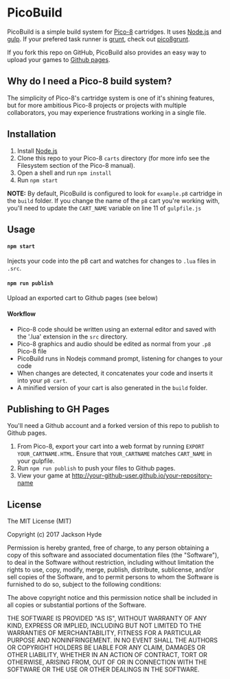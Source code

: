 # PicoBuild
PicoBuild is a simple build system for [Pico-8](https://www.lexaloffle.com/pico-8.php) cartridges. It uses [Node.js](https://nodejs.org/en/) and [gulp](https://gulpjs.com/). If your prefered task runner is [grunt](https://gruntjs.com/]), check out [pico8grunt](https://github.com/TeamNoComplyGames/pico8Grunt).

If you fork this repo on GitHub, PicoBuild also provides an easy way to upload your games to [Github pages](https://pages.github.com/). 

## Why do I need a Pico-8 build system?
The simplicity of Pico-8's cartridge system is one of it's shining features, but for more ambitious Pico-8 projects or projects with multiple collaborators, you may experience frustrations working in a single file. 

## Installation  

1. Install [Node.js](https://nodejs.org/en/)
2. Clone this repo to your Pico-8 `carts` directory (for more info see the Filesystem section of the Pico-8 manual).
3. Open a shell and run `npm install`
4. Run `npm start`

**NOTE:**
By default, PicoBuild is configured to look for `example.p8` cartridge in the `build` folder. If you change the name of the `p8` cart you're working with, you'll need to update the `CART_NAME` variable on line 11 of `gulpfile.js`

## Usage

#### `npm start` 
Injects your code into the p8 cart and watches for changes to `.lua` files in `.src`.

#### `npm run publish` 
Upload an exported cart to Github pages (see below)

#### Workflow

- Pico-8 code should be written using an external editor and saved with the '.lua' extension in the `src` directory.
- Pico-8 graphics and audio should be edited as normal from your `.p8` Pico-8 file
- PicoBuild runs in Nodejs command prompt, listening for changes to your code
- When changes are detected, it concatenates your code and inserts it into your `p8 cart`.
- A minified version of your cart is also generated in the `build` folder.

## Publishing to GH Pages

You'll need a Github account and a forked version of this repo to publish to Github pages.

1. From Pico-8, export your cart into a web format by running `EXPORT YOUR_CARTNAME.HTML`. Ensure that `YOUR_CARTNAME` matches `CART_NAME` in your gulpfile.
2. Run `npm run publish` to push your files to Github pages.
3. View your game at http://your-github-user.github.io/your-repository-name

## License

The MIT License (MIT)

Copyright (c) 2017 Jackson Hyde

Permission is hereby granted, free of charge, to any person obtaining a copy of this software and associated documentation files (the "Software"), to deal in the Software without restriction, including without limitation the rights to use, copy, modify, merge, publish, distribute, sublicense, and/or sell copies of the Software, and to permit persons to whom the Software is furnished to do so, subject to the following conditions:

The above copyright notice and this permission notice shall be included in all copies or substantial portions of the Software.

THE SOFTWARE IS PROVIDED "AS IS", WITHOUT WARRANTY OF ANY KIND, EXPRESS OR IMPLIED, INCLUDING BUT NOT LIMITED TO THE WARRANTIES OF MERCHANTABILITY, FITNESS FOR A PARTICULAR PURPOSE AND NONINFRINGEMENT. IN NO EVENT SHALL THE AUTHORS OR COPYRIGHT HOLDERS BE LIABLE FOR ANY CLAIM, DAMAGES OR OTHER LIABILITY, WHETHER IN AN ACTION OF CONTRACT, TORT OR OTHERWISE, ARISING FROM, OUT OF OR IN CONNECTION WITH THE SOFTWARE OR THE USE OR OTHER DEALINGS IN THE SOFTWARE.
